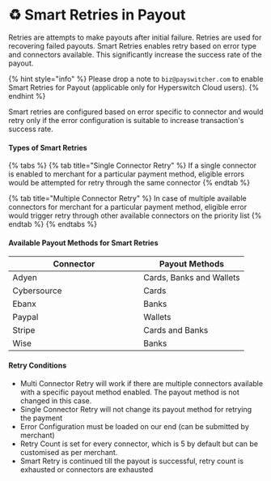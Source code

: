 # ♻️ Smart Retries in Payout

Retries are attempts to make payouts after initial failure. Retries are used for recovering failed payouts. Smart Retries enables retry based on error type and connectors available. This significantly increase the success rate of the payout.

{% hint style="info" %}
Please drop a note to `biz@payswitcher.com` to enable Smart Retries for Payout (applicable only for Hyperswitch Cloud users).
{% endhint %}

Smart retries are configured based on error specific to connector and would retry only if the error configuration is suitable to increase transaction's success rate.

#### Types of Smart Retries

{% tabs %}
{% tab title="Single Connector Retry" %}
If a single connector is enabled to merchant for a particular payment method, eligible errors would be attempted for retry through the same connector
{% endtab %}

{% tab title="Multiple Connector Retry" %}
In case of multiple available connectors for merchant for a particular payment method, eligible error would trigger retry through other available connectors on the priority list&#x20;
{% endtab %}
{% endtabs %}

#### Available Payout Methods for Smart Retries

<table><thead><tr><th width="243">Connector</th><th>Payout Methods</th></tr></thead><tbody><tr><td>Adyen</td><td>Cards, Banks and Wallets</td></tr><tr><td>Cybersource</td><td>Cards</td></tr><tr><td>Ebanx</td><td>Banks</td></tr><tr><td>Paypal</td><td>Wallets</td></tr><tr><td>Stripe</td><td>Cards and Banks</td></tr><tr><td>Wise</td><td>Banks</td></tr></tbody></table>

#### Retry Conditions

* Multi Connector Retry will work  if there are multiple connectors available with a specific payout method enabled. The payout method is not changed in this case.
* Single Connector Retry will not change its payout method for retrying the payment
* Error Configuration must be loaded on our end (can be submitted by merchant)
* Retry Count is set for every connector, which is 5 by default but can be customised as per merchant.&#x20;
* Smart Retry is continued till the payout is successful, retry count is exhausted or connectors are exhausted

